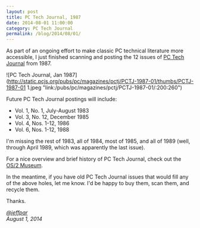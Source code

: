 ```yaml
---
layout: post
title: PC Tech Journal, 1987
date: 2014-08-01 11:00:00
category: PC Tech Journal
permalink: /blog/2014/08/01/
---
```


As part of an ongoing effort to make classic PC technical literature more accessible, I just finished
scanning and posting the 12 issues of [PC Tech Journal](/pubs/pc/magazines/pctj/) from 1987.

![PC Tech Journal, Jan 1987](http://static.pcjs.org/pubs/pc/magazines/pctj/PCTJ-1987-01/thumbs/PCTJ-1987-01 1.jpeg "link:/pubs/pc/magazines/pctj/PCTJ-1987-01/:200:260")

Future PC Tech Journal postings will include:

- Vol. 1, No. 1, July-August 1983
- Vol. 3, No. 12, December 1985
- Vol. 4, Nos. 1-12, 1986
- Vol. 6, Nos. 1-12, 1988

I'm missing the rest of 1983, all of 1984, most of 1985, and all of 1989 (well, through April 1989, which was
apparently the last issue).
  
For a nice overview and brief history of PC Tech Journal, check out the [OS/2 Museum](http://www.os2museum.com/wp/?p=2478). 

In the meantime, if you have old PC Tech Journal issues that would fill any of the above holes, let me know.
I'd be happy to buy them, scan them, and recycle them.

Thanks.

*[@jeffpar](http://twitter.com/jeffpar)*  
*August 1, 2014*

